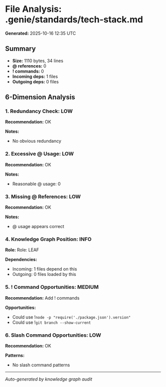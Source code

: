 # File Analysis: .genie/standards/tech-stack.md

**Generated:** 2025-10-16 12:35 UTC

## Summary

- **Size:** 1110 bytes, 34 lines
- **@ references:** 0
- **! commands:** 0
- **Incoming deps:** 1 files
- **Outgoing deps:** 0 files

## 6-Dimension Analysis

### 1. Redundancy Check: LOW

**Recommendation:** OK

**Notes:**
- No obvious redundancy

### 2. Excessive @ Usage: LOW

**Recommendation:** OK

**Notes:**
- Reasonable @ usage: 0

### 3. Missing @ References: LOW

**Recommendation:** OK

**Notes:**
- @ usage appears correct

### 4. Knowledge Graph Position: INFO

**Role:** Role: LEAF

**Dependencies:**
- Incoming: 1 files depend on this
- Outgoing: 0 files loaded by this

### 5. ! Command Opportunities: MEDIUM

**Recommendation:** Add ! commands

**Opportunities:**
- Could use !`node -p "require('./package.json').version"`
- Could use !`git branch --show-current`

### 6. Slash Command Opportunities: LOW

**Recommendation:** OK

**Patterns:**
- No slash command patterns

---

*Auto-generated by knowledge graph audit*
